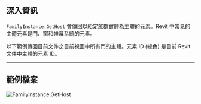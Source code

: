 ## 深入資訊
`FamilyInstance.GetHost` 會傳回以給定族群實體為主體的元素。Revit 中常見的主體元素是門、窗和帷幕系統的元素。

以下範例傳回目前文件之目前視圖中所有門的主體。元素 ID (綠色) 是目前 Revit 文件中主體的元素 ID。
___
## 範例檔案

![FamilyInstance.GetHost](./Revit.Elements.FamilyInstance.GetHost_img.jpg)
